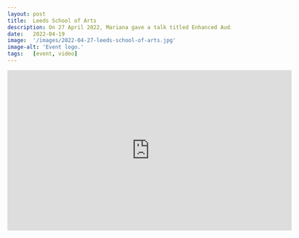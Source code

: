 ```yaml
---
layout: post
title:  Leeds School of Arts
description: On 27 April 2022, Mariana gave a talk titled Enhanced Audio Description - Sound, Design, Creativity and Integrated Access at the Leeds School of Arts, which talk now is uploaded on YouTube.
date:   2022-04-19
image:  '/images/2022-04-27-leeds-school-of-arts.jpg'
image-alt: 'Event logo.'
tags:   [event, video]
---
```


<iframe title="Presentation by Mariana López: Enhanced audio description: sound design, creativity and integrated access" src="https://www.youtube.com/embed/st0i2A47z6Y" width="640" height="360" frameborder="0" allow="autoplay; fullscreen; picture-in-picture" allowfullscreen></iframe>
